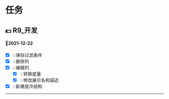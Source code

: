 # 任务
## 💵 R9_开发  
#### 📅2021-12-22   
* [X] 💡保存过滤条件
* [X] 💡删除列
* [X] 💡编辑列
    *  [X] 💡转换度量
    *  [X] 💡修改展示名和描述
* [X] 💡新建层次结构
--------------